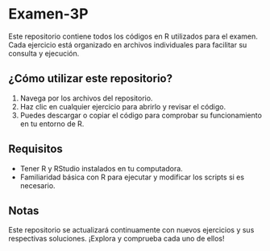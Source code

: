 # Examen-3P
Este repositorio contiene todos los códigos en R utilizados para el examen. Cada ejercicio está organizado en archivos individuales para facilitar su consulta y ejecución.

## ¿Cómo utilizar este repositorio?

1. Navega por los archivos del repositorio.
2. Haz clic en cualquier ejercicio para abrirlo y revisar el código.
3. Puedes descargar o copiar el código para comprobar su funcionamiento en tu entorno de R.

## Requisitos

- Tener R y RStudio instalados en tu computadora.
- Familiaridad básica con R para ejecutar y modificar los scripts si es necesario.

## Notas

Este repositorio se actualizará continuamente con nuevos ejercicios y sus respectivas soluciones. ¡Explora y comprueba cada uno de ellos!
